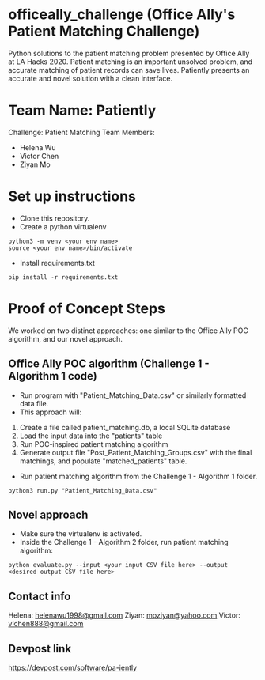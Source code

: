 # officeally_challenge (Office Ally's Patient Matching Challenge)
Python solutions to the patient matching problem presented by Office Ally at LA Hacks 2020. Patient matching is an important unsolved problem, and accurate matching of patient records can save lives. Patiently presents an accurate and novel solution with a clean interface.


# Team Name: Patiently
Challenge: Patient Matching
Team Members:
- Helena Wu
- Victor Chen
- Ziyan Mo

# Set up instructions
- Clone this repository. 
- Create a python virtualenv
```
python3 -m venv <your env name>
source <your env name>/bin/activate
```
- Install requirements.txt
```
pip install -r requirements.txt
```

# Proof of Concept Steps
We worked on two distinct approaches: one similar to the Office Ally POC algorithm, and our novel approach.

## Office Ally POC algorithm (Challenge 1 - Algorithm 1 code)
- Run program with "Patient_Matching_Data.csv" or similarly formatted data file.
- This approach will:
1) Create a file called patient_matching.db, a local SQLite database
2) Load the input data into the "patients" table
3) Run POC-inspired patient matching algorithm
4) Generate output file "Post_Patient_Matching_Groups.csv" with the final matchings, and populate "matched_patients" table.
- Run patient matching algorithm from the Challenge 1 - Algorithm 1 folder. 
```
python3 run.py "Patient_Matching_Data.csv"
```

## Novel approach
- Make sure the virtualenv is activated.
- Inside the Challenge 1 - Algorithm 2 folder, run patient matching algorithm:
```
python evaluate.py --input <your input CSV file here> --output <desired output CSV file here>
```

## Contact info
Helena: helenawu1998@gmail.com
Ziyan: moziyan@yahoo.com
Victor: vlchen888@gmail.com

## Devpost link
https://devpost.com/software/pa-iently

